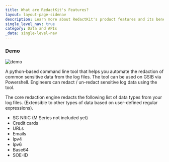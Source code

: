 ```yaml
---
title: What are RedactKit's Features?
layout: layout-page-sidenav
description: Learn more about RedactKit's product features and its benefits to government agencies
single_level_nav: true
category: Data and APIs
_data: single-level-nav
---
```


### Demo

![demo](/assets/img/redactkit-demo.gif)

A python-based command line tool that helps you automate the redaction of common sensitive data from the log files. The tool can be used on GSIB via Powershell. Engineers can redact / un-redact sensitive log data using the tool.

The core redaction engine redacts the following list of data types from your log files. (Extensible to other types of data based on user-defined regular expressions).

- SG NRIC (M Series not included yet)
- Credit cards
- URLs
- Emails
- Ipv4
- Ipv6
- Base64
- SOE-ID